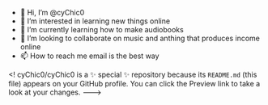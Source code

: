 - 👋 Hi, I’m @cyChic0
- 👀 I’m interested in learning new things online
- 🌱 I’m currently learning how to make audiobooks
- 💞️ I’m looking to collaborate on music and anthing that produces income online
- 📫 How to reach me email is the best way

<!
cyChic0/cyChic0 is a ✨ special ✨ repository because its `README.md` (this file) appears on your GitHub profile.
You can click the Preview link to take a look at your changes.
--->
